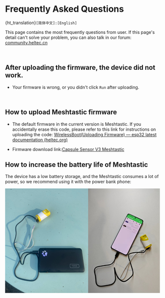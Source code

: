 # Frequently Asked Questions
{ht_translation}`[简体中文]:[English]`

This page contains the most frequently questions from user. If this page's detail can't solve your problem, you can also talk in our forum: [community.heltec.cn](http://community.heltec.cn/)

&nbsp;

## After uploading the firmware, the device did not work.

- Your firmware is wrong, or you didn't click `Run` after uploading.

&nbsp;

## How to upload Meshtastic firmware

- The default firmware in the current version is Meshtastic. If you accidentally erase this code, please refer to this link for instructions on uploading the code: [WirelessBoot(Uploading Firmware) — esp32 latest documentation (heltec.org)](https://docs.heltec.org/en/node/esp32/capsule_sensor_v3/wireless_boot.html)

- Firmware download link:[Capsule Sensor V3 Meshtastic](https://resource.heltec.cn/download/Heltec%20Capsule%20Sensor%20V3/firmware.bin)

  

## How to increase the battery life of Meshtastic



The device has a low battery storage, and the Meshtastic consumes a lot of power, so we recommend using it with the power bank phone:

![](img/frequently_asked_questions/01.png)

